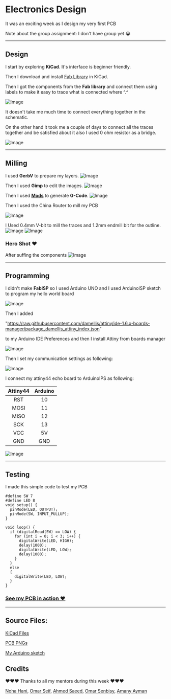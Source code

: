 # Electronics Design

It was an exciting week as I design my very first PCB

Note about the group assignment:
I don't have group yet 😭
___

## Design 
I start by exploring **KiCad**. It's interface is beginner friendly.

Then I download and install [Fab Library](https://gitlab.fabcloud.org/pub/libraries/electronics/kicad) in KiCad.

Then I got the components from the **Fab library** and connect them using labels to make it easy to trace what is connected where ^.^

![Image](./Images/schematic.png)

It doesn't take me much time to connect everything together in the schematic. 

On the other hand it took me a couple of days to connect all the traces together and be satisfied about it also I used 0 ohm resistor as a bridge.

![Image](./Images/PCB.png)
___

## Milling
 
I used **GerbV** to prepare my layers.
![Image](./Images/GerbV.png)

Then I used **Gimp** to edit the images.
![Image](./Images/GIMP.png)

Then I used **[Mods](https://mods.cba.mit.edu/)** to generate **G-Code**.
![Image](./Images/Mods.png)

Then I used the China Router to mill my PCB 

![Image](./Images/china.png)

I Used 0.4mm V-bit to mill the traces and 1.2mm endmill bit for the outline.
![Image](./Images/PCB1.jpg)
![Image](./Images/PCB2.jpg)
### Hero Shot ♥
After suffing the components
![Image](./Images/HelloPCB.jpg)
___

## Programming

I didn't make **FabISP** so I used Arduino UNO and I used ArduinoISP sketch to program my hello world board 

![Image](./Images/ArduinoISP.png)

Then I added 

"https://raw.githubusercontent.com/damellis/attiny/ide-1.6.x-boards-manager/package_damellis_attiny_index.json"

to my Arduino IDE Preferences and then I install Attiny from boards manager 

![Image](./Images/Attiny.png)


Then I set my communication settings as following:

![Image](./Images/Attiny44.png)

I connect my attiny44 echo board to ArduinoIPS as following:

| **Attiny44** | **Arduino** |
|:----------:|:-----------:|
|     RST    |      10     |
|    MOSI    |      11     |
|    MISO    |      12     |
|     SCK    |      13     |
|     VCC    |      5V     |
|     GND    |     GND     |

![Image](./Images/Arduinoasisp.jpg)

___
## Testing

I made this simple code to test my PCB

```
#define SW 7
#define LED 8
void setup() {
  pinMode(LED, OUTPUT);
  pinMode(SW, INPUT_PULLUP);
}

void loop() {
  if (digitalRead(SW) == LOW) {
    for (int i = 0; i < 3; i++) {
      digitalWrite(LED, HIGH);
      delay(1000);
      digitalWrite(LED, LOW);
      delay(1000);
    }
  } 
  else
  {
    digitalWrite(LED, LOW);
  }
}

```



### [See my PCB in action ♥](https://drive.google.com/file/d/1DeAW-FRbbrvwv4K2zhL2bPeFGNB1G2QT/view?usp=sharing) 


___


## Source Files:


[KiCad Files](./Files/HelloWorld-KiCad.zip)

[PCB PNGs](./Files/PNGs.zip)

[My Arduino sketch](./Files/Blink_attiny44.ino)


## Credits
♥♥♥ Thanks to all my mentors during this week ♥♥♥

[Noha Hani](http://fabacademy.org/2021/labs/egypt/students/noha-hani), 
[Omar Seif](https://fabacademy.org/2022/labs/egypt/students/omar-seif/), 
[Ahmed Saeed](http://fabacademy.org/2020/labs/egypt/students/ahmad-saeed/),
[Omar Senbisy](https://fabacademy.org/2022/labs/egypt/students/omar-abdulhameed/), 
[Amany Ayman](https://fabacademy.org/2022/labs/egypt/students/amany-ayman/)

